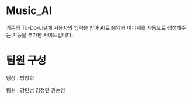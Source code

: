 # Music_AI
기존의 To-Do-List에 사용자의 입력을 받아 AI로 음악과 이미지를 자동으로 생성해주는 기능을 추가한 사이트입니다.

# 팀원 구성
팀장 : 방창희

팀원 : 강민범 김정민 권순영
